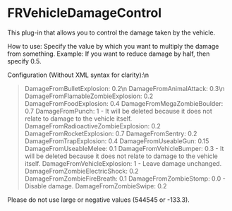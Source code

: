 # FRVehicleDamageControl
This plug-in that allows you to control the damage taken by the vehicle.

How to use: Specify the value by which you want to multiply the damage from something.
Example: If you want to reduce damage by half, then specify 0.5.

Configuration (Without XML syntax for clarity):\n
> DamageFromBulletExplosion: 0.2\n
> DamageFromAnimalAttack: 0.3\n
> DamageFromFlamableZombieExplosion: 0.2
> DamageFromFoodExplosion: 0.4
> DamageFromMegaZombieBoulder: 0.7
> DamageFromPunch: 1 - It will be deleted because it does not relate to damage to the vehicle itself.
> DamageFromRadioactiveZombieExplosion: 0.2
> DamageFromRocketExplosion: 0.7
> DamageFromSentry: 0.2
> DamageFromTrapExplosion: 0.4
> DamageFromUseableGun: 0.15
> DamageFromUseableMelee: 0.1
> DamageFromVehicleBumper: 0.3 - It will be deleted because it does not relate to damage to the vehicle itself.
> DamageFromVehicleExplosion: 1 - Leave damage unchanged.
> DamageFromZombieElectricShock: 0.2
> DamageFromZombieFireBreath: 0.1
> DamageFromZombieStomp: 0.0 - Disable damage.
> DamageFromZombieSwipe: 0.2

Please do not use large or negative values (544545 or -133.3).
